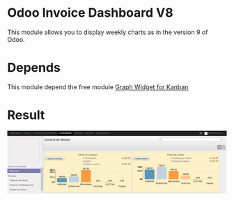 # Odoo Invoice Dashboard V8
This module allows you to display weekly charts as in the version 9 of Odoo.

Depends
===============
This module depend the free module <a href="https://apps.odoo.com/apps/modules/8.0/web_kanban_graph/">Graph Widget for Kanban</a>

Result
===============
<img src="static/description/example.jpg" title="example">
